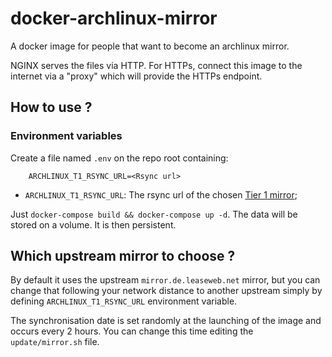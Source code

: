 # docker-archlinux-mirror
A docker image for people that want to become an archlinux mirror.

NGINX serves the files via HTTP. For HTTPs, connect this image to the internet 
via a "proxy" which will provide the HTTPs endpoint.

## How to use ?

### Environment variables

Create a file named ``.env`` on the repo root containing:

```
    ARCHLINUX_T1_RSYNC_URL=<Rsync url>
```

* `ARCHLINUX_T1_RSYNC_URL`: The rsync url of the chosen [Tier 1 mirror](https://archlinux.org/mirrors/tier/1/);

Just `docker-compose build && docker-compose up -d`. The data will be stored on
a volume. It is then persistent.


## Which upstream mirror to choose ?
By default it uses the  upstream `mirror.de.leaseweb.net` mirror, but you can change that following your network distance
to another upstream simply by defining ``ARCHLINUX_T1_RSYNC_URL`` environment variable.

The synchronisation date is set randomly at the launching of the image and 
occurs every 2 hours. You can change this time editing the `update/mirror.sh` 
file.

